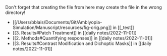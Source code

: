 Don't forget that creating the file from here may create the file in the wrong directory!
- [[/Users/bblais/Documents/Git/Amblyopia-Simulation/Manuscript/resources/fig-orig.png]] in [[_test]]
- [[3. Results#Patch Treatment]] in [[daily notes/2022-11-01]]
- [[2. Methods#Quantifying responses]] in [[daily notes/2022-11-01]]
- [[3. Results#Contrast Modification and Dichoptic Masks]] in [[daily notes/2022-11-01]]